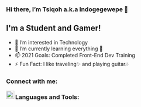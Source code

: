 [valorant]: "https://tracker.gg/valorant/profile/riot/Sedenter%235758/overview"

### Hi there, I’m Tsiqoh a.k.a Indogegewepe 👋

## I'm a Student and Gamer!
- 👀 I’m interested in Technology
- 🌱 I’m currently learning everything 🤣
- 📫 2021 Goals: Completed Front-End Dev Training
- ⚡ Fun Fact: I like traveling✨ and playing guitar🎶

### Connect with me:
[<img align="left" alt="Valorant" width="22px" src="https://github.com/indogegewepe/logos/blob/main/valorant-vector-logo.svg" />][valorant]

### Languages and Tools:


